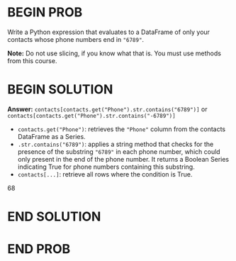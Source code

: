 # BEGIN PROB

Write a Python expression that evaluates to a DataFrame of only your
contacts whose phone numbers end in `"6789"`.

**Note:** Do not use slicing, if you know what that is. You must use
methods from this course.


# BEGIN SOLUTION
**Answer:** `contacts[contacts.get("Phone").str.contains("6789")]` or `contacts[contacts.get("Phone").str.contains("-6789")]`

- `contacts.get("Phone")`: retrieves the `"Phone"` column from the contacts DataFrame as a Series.
- `.str.contains("6789")`: applies a string method that checks for the presence of the substring `"6789"` in each phone number, which could only present in the end of the phone number. It returns a Boolean Series indicating True for phone numbers containing this substring.
- `contacts[...]`: retrieve all rows where the condition is True.

<average>68</average>

# END SOLUTION

# END PROB